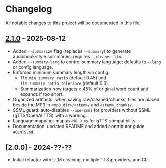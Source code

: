 # Changelog

All notable changes to this project will be documented in this file.

## [2.1.0] - 2025-08-12
- Added `--summarize` flag (replaces `--summary`) to generate audiobook‑style summaries; requires `--cleaner-llm`.
- Added `--summary-lang` to control summary language; defaults to `--lang` or config language.
- Enforced minimum summary length via config:
  - `llm.min_summary_ratio` (default 0.45) and `llm.summary_ratio_tolerance` (default 0.9).
  - Summarization now targets ≥ 45% of original word count and expands if too short.
- Organized artifacts: when saving raw/cleaned/chunks, files are placed beside the MP3 in `<mp3_dir>/<stem>/` and `<stem>_chunks/`.
- SSML guard: auto‑disables `--use-ssml` for providers without SSML (gTTS/OpenAI TTS) with a warning.
- Language mapping: map `es-MX` → `es` for gTTS compatibility.
- Documentation: updated README and added contributor guide `AGENTS.md`.

## [2.0.0] - 2024-??-??
- Initial refactor with LLM cleaning, multiple TTS providers, and CLI.

[2.1.0]: https://github.com/zenbakiak/pdf2audio/compare/v2.0.0...v2.1.0
